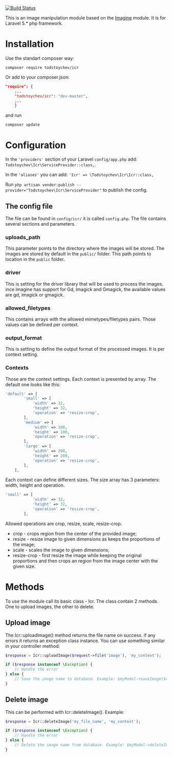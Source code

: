 [![Build Status](https://travis-ci.org/todstoychev/icr.svg?branch=master)](https://travis-ci.org/todstoychev/icr)

This is an image manipulation module based on the [Imagine](https://github.com/avalanche123/Imagine) module. It is for Laravel 5.* php framework.

# Installation
Use the standart composer way:

```
composer require todstoychev/icr
```

Or add to your composer.json:

```json
"require": {
    ...
    "todstoychev/icr": "dev-master",
    ...
    }
```

and run 

```composer update```

# Configuration
In the ```'providers'``` section of your Laravel ```config/app.php``` add: ```Todstoychev\Icr\ServiceProvider::class,```. 

In the ```'aliases'``` you can add: ```'Icr' => \Todstoychev\Icr\Icr::class,```

Run ```php artisan vendor:publish --provider="Todstoychev\Icr\ServiceProvider"``` to publish the config.

## The config file
The file can be found in ```config/icr/``` it is called ```config.php```. The file contains several sections and parameters.

### uploads_path
This parameter points to the directory where the images will be stored. The images are stored by default in the ```public/``` folder. This path points to location in the ```public``` folder.

### driver
This is setting for the driver library that will be used to process the images. ince Imagine has support for Gd, Imagick and Gmagick, the available values are gd, imagick or gmagick. 

### allowed_filetypes
This contains arrays with the allowed mimetypes/filetypes pairs. Those values can be defined per context.

###  output_format
This is setting to define the output format of the processed images. It is per context setting.

### Contexts
Those are the context settings. Each context is presented by array. The default one looks like this:

```php
'default' => [ 
        'small' => [
            'width' => 32,
            'height' => 32,
            'operation' => 'resize-crop',
        ],
        'medium' => [
            'width' => 100,
            'height' => 100,
            'operation' => 'resize-crop',
        ],
        'large' => [
            'width' => 200,
            'height' => 200,
            'operation' => 'resize-crop',
        ],
    ],
```

Each context can define different sizes. The size array has 3 parameters: width, height and operation.

```php
'small' => [
            'width' => 32,
            'height' => 32,
            'operation' => 'resize-crop',
        ],
```

Allowed operations are crop, resize, scale, resize-crop. 
- crop - crops region from the center of the provided image;
- resize - resize image to given dimensions as keeps the proportions of the image;
- scale - scales the image to given dimensions;
- resize-crop - first resize the image while keeping the original proportions and then crops an region from the image center with the given size.

# Methods
To use the module call its basic class - Icr. The class contain 2 methods. One to upload images, the other to delete.

## Upload image
The Icr::uploadImage() method returns the file name on success. if any errors it returns an exception class instance. You can use something similar in your controller method: 

```php
$response = Icr::uploadImage($request->file('image'), 'my_context');

if ($response instanceof \Exception) {
    // Handle the error
} else {
    // Save the image name to database. Example: $myModel->saveImage($response);
}
```

## Delete image
This can be performed with Icr::deleteImage(). Example:

```php
$response = Icr::deleteImage('my_file_name', 'my_context');

if ($response instanceof \Exception) {
    // Handle the error
} else {
    // Delete the image name from database. Example: $myModel->deleteImage($response);
}
```
